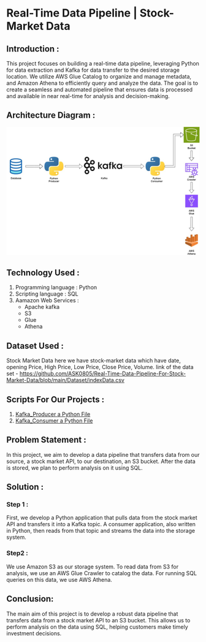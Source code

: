 # Real-Time Data Pipeline | Stock-Market Data

## Introduction :
This project focuses on building a real-time data pipeline, leveraging Python for data extraction and Kafka for data transfer to the desired storage location. We utilize AWS Glue Catalog to organize and manage metadata, and Amazon Athena to efficiently query and analyze the data. The goal is to create a seamless and automated pipeline that ensures data is processed and available in near real-time for analysis and decision-making.

## Architecture Diagram :
![Project Architecture](Architecture.jpg)

## Technology Used : 
1. Programming language : Python
2. Scripting language : SQL
3. Aamazon Web Services :
	- Apache kafka
	- S3
	- Glue
	- Athena

## Dataset Used :
Stock Market Data
here we have stock-market data which have date, opening Price, High Price, Low Price, Close Price, Volume.
link of the data set - https://github.com/ASK0805/Real-Time-Data-Pipeline-For-Stock-Market-Data/blob/main/Dataset/indexData.csv

## Scripts For Our Projects :
1. [Kafka_Producer a Python File](Kafka_producer.py)
2. [Kafka_Consumer a Python File](Kafka_Consumer.py)

 ## Problem Statement : 
In this project, we aim to develop a data pipeline that transfers data from our source, a stock market API, to our destination, an S3 bucket. After the data is stored, we plan to perform analysis on it using SQL.

## Solution : 
### Step 1 : 
First, we develop a Python application that pulls data from the stock market API and transfers it into a Kafka topic. A consumer application, also written in Python, then reads from that topic and streams the data into the storage system.
	
### Step2 :
We use Amazon S3 as our storage system. To read data from S3 for analysis, we use an AWS Glue Crawler to catalog the data. For running SQL queries on this data, we use AWS Athena.
 
## Conclusion:
The main aim of this project is to develop a robust data pipeline that transfers data from a stock market API to an S3 bucket. This allows us to perform analysis on the data using SQL, helping customers make timely investment decisions.
